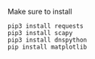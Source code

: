 Make sure to install
```
pip3 install requests
pip3 install scapy
pip3 install dnspython
pip install matplotlib
```